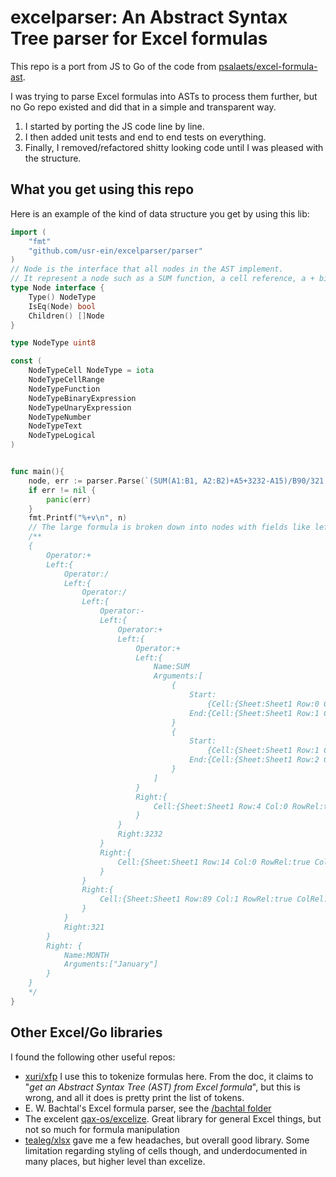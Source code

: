 # excelparser: An Abstract Syntax Tree parser for Excel formulas

This repo is a port from JS to Go of the code from [psalaets/excel-formula-ast](https://github.com/psalaets/excel-formula-ast/tree/master).

I was trying to parse Excel formulas into ASTs to process them further, but no Go repo existed and did that in a simple and transparent way.

1. I started by porting the JS code line by line.
2. I then added unit tests and end to end tests on everything.
3. Finally, I removed/refactored shitty looking code until I was pleased with the structure.

## What you get using this repo

Here is an example of the kind of data structure you get by using this lib:

```go
import (
    "fmt"
    "github.com/usr-ein/excelparser/parser"
)
// Node is the interface that all nodes in the AST implement.
// It represent a node such as a SUM function, a cell reference, a + binary expression, etc.
type Node interface {
	Type() NodeType
	IsEq(Node) bool
	Children() []Node
}

type NodeType uint8

const (
	NodeTypeCell NodeType = iota
	NodeTypeCellRange
	NodeTypeFunction
	NodeTypeBinaryExpression
	NodeTypeUnaryExpression
	NodeTypeNumber
	NodeTypeText
	NodeTypeLogical
)


func main(){
    node, err := parser.Parse(`(SUM(A1:B1, A2:B2)+A5+3232-A15)/B90/321.0+MONTH("January")`, `Sheet1`)
    if err != nil {
        panic(err)
    }
    fmt.Printf("%+v\n", n)
    // The large formula is broken down into nodes with fields like left/right/operator etc.
    /**
    {
        Operator:+
        Left:{
            Operator:/ 
            Left:{
                Operator:/ 
                Left:{
                    Operator:- 
                    Left:{
                        Operator:+ 
                        Left:{
                            Operator:+ 
                            Left:{
                                Name:SUM 
                                Arguments:[
                                    {
                                        Start:
                                            {Cell:{Sheet:Sheet1 Row:0 Col:0 RowRel:true ColRel:true}} 
                                        End:{Cell:{Sheet:Sheet1 Row:1 Col:2 RowRel:true ColRel:true}}
                                    }
                                    {
                                        Start:
                                            {Cell:{Sheet:Sheet1 Row:1 Col:0 RowRel:true ColRel:true}}
                                        End:{Cell:{Sheet:Sheet1 Row:2 Col:2 RowRel:true ColRel:true}}
                                    }
                                ]
                            }
                            Right:{
                                Cell:{Sheet:Sheet1 Row:4 Col:0 RowRel:true ColRel:true}
                            }
                        }
                        Right:3232
                    }
                    Right:{
                        Cell:{Sheet:Sheet1 Row:14 Col:0 RowRel:true ColRel:true}
                    }
                }
                Right:{
                    Cell:{Sheet:Sheet1 Row:89 Col:1 RowRel:true ColRel:true}
                }
            }
            Right:321
        }
        Right: {
            Name:MONTH
            Arguments:["January"]
        }
    }
    */
}

```

## Other Excel/Go libraries

I found the following other useful repos:

- [xuri/xfp](https://github.com/xuri/efp) I use this to tokenize formulas here. From the doc, it claims to "*get an Abstract Syntax Tree (AST) from Excel formula*", but this is wrong, and all it does is pretty print the list of tokens.
- E. W. Bachtal's Excel formula parser, see the [/bachtal folder](bachtal/)
- The excelent [qax-os/excelize](https://github.com/qax-os/excelize). Great library for general Excel things, but not so much for formula manipulation
- [tealeg/xlsx](https://github.com/tealeg/xlsx) gave me a few headaches, but overall good library. Some limitation regarding styling of cells though, and underdocumented in many places, but higher level than excelize.
